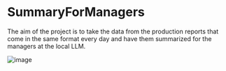 # SummaryForManagers
The aim of the project is to take the data from the production reports that come in the same format every day and have them summarized for the managers at the local LLM.

![image](https://github.com/user-attachments/assets/e4abda80-67a1-4cfb-abd6-8715b04be0bc)
